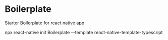 # Boilerplate
 Starter Boilerplate for react native app
 
 npx react-native init Boilerplate --template react-native-template-typescript

